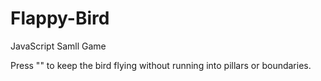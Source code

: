 # Flappy-Bird
JavaScript Samll Game
<p> Press "<space>" to keep the bird flying without running into pillars or boundaries. </p>
